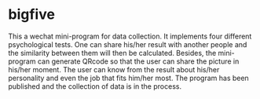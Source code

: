 # bigfive
This a wechat mini-program for data collection. It implements four different psychological tests. One can share his/her result
with another people and the similarity between them will then be calculated. Besides, the mini-program can generate QRcode so that the 
user can share the picture in his/her moment. The user can know from the result about his/her personality and even the job that fits 
him/her most. The program has been published and the collection of data is in the process.
